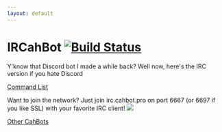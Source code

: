 ```yaml
---
layout: default
---
```


# IRCahBot [![Build Status](https://travis-ci.org/CahBots/ircahbot.svg?branch=master)](https://travis-ci.org/CahBots/ircahbot)

Y'know that Discord bot I made a while back? Well now, here's the IRC version if you hate Discord

[Command List](https://ir.cahbot.pro/commands)

Want to join the network? Just join irc.cahbot.pro on port 6667 (or 6697 if you like SSL) with your favorite IRC client! [![](https://img.shields.io/badge/IRC-irc.cahbot.pro%20%23ircahbot-1e72ff.svg)](https://www.irccloud.com/invite?channel=%23ircahbot&amp;hostname=irc.cahbot.pro&amp;port=6697&amp;ssl=1)

[Other CahBots](https://cahbot.pro)
